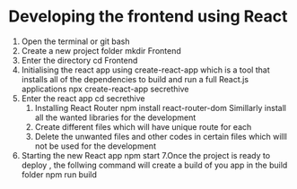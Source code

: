 # Developing the frontend using React

1. Open the terminal or git bash
2. Create a new project folder 
    mkdir Frontend
3. Enter the directory
    cd Frontend
4. Initialising the react app using create-react-app which is a tool that installs all of the dependencies to build and run a full React.js applications
    npx create-react-app secrethive
5. Enter the react app 
    cd secrethive
    1. Installing React Router
        npm install react-router-dom
        Simillarly install all the wanted libraries for the development
    2. Create different files which will have unique route for each
    3. Delete the unwanted files and other codes in certain files which willl not be used for the development
6. Starting the new React app
    npm start 
7.Once the project is ready to deploy , the follwing command will create a build of you app in the build folder
    npm run build